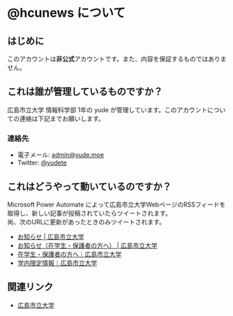 # @hcunews について

## はじめに
このアカウントは**非公式**アカウントです。また、内容を保証するものではありません。

## これは誰が管理しているものですか？
広島市立大学 情報科学部 1年の yude が管理しています。このアカウントについての連絡は下記までお願いします。
### 連絡先
* 電子メール: [admin@yude.moe](mailto:admin@yude.moe)
* Twitter: [@yudete](https://twitter.com/yudete)

## これはどうやって動いているのですか？
Microsoft Power Automate によって広島市立大学WebページのRSSフィードを取得し、新しい記事が投稿されていたらツイートされます。  
尚、次のURLに更新があったときのみツイートされます。

* [お知らせ | 広島市立大学](https://www.hiroshima-cu.ac.jp/news/)
* [お知らせ（在学生・保護者の方へ） | 広島市立大学](https://www.hiroshima-cu.ac.jp/news_student/)
* [在学生・保護者の方へ｜広島市立大学](https://www.hiroshima-cu.ac.jp/student/)
* [学内限定情報｜広島市立大学](https://www.hiroshima-cu.ac.jp/private/)

## 関連リンク
* [広島市立大学](https://www.hiroshima-cu.ac.jp/)
